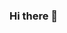 ### Hi there 👋

<!--
**djdj4275/djdj4275** is a ✨ _special_ ✨ repository because its `README.md` (this file) appears on your GitHub profile.

![![Anurag's GitHub stats](https://github-readme-stats.vercel.app/api?username=djdj4275)](https://github.com/djdj4275/github-readme-stats)

Here are some ideas to get you started:

- 🔭 I’m currently working on ...
- 🌱 I’m currently learning ...
- 👯 I’m looking to collaborate on ...
- 🤔 I’m looking for help with ...
- 💬 Ask me about ...
- 📫 How to reach me: ...
- 😄 Pronouns: ...
- ⚡ Fun fact: ...
-->
